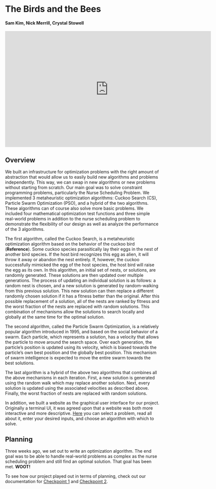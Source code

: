 # The Birds and the Bees

#### Sam Kim, Nick Merrill, Crystal Stowell

<div class='video'>
<iframe width="672" height="378" src="http://www.youtube.com/embed/0ohAn30qqAU?&vq=hd720" frameborder="0" allowfullscreen></iframe>
</div>

## Overview

We built an infrastructure for optimization problems with the right amount of abstraction that would allow us to easily build new algorithms and problems independently.  This way, we can swap in new algorithms or new problems without starting from scratch. Our main goal was to solve constraint programming problems, particularly the Nurse Scheduling Problem. We implemented 3 metaheuristic optimization algorithms: Cuckoo Search (CS), Particle Swarm Optimization (PSO), and a hybrid of the two algorithms. These algorithms can of course also solve more basic problems.  We included four mathematical optimization test functions and three simple real-world problems in addition to the nurse scheduling problem to demonstrate the flexibility of our design as well as analyze the performance of the 3 algorithms.

The first algorithm, called the Cuckoo Search, is a metaheuristic optimization algorithm based on the behavior of the cuckoo bird (**Reference**). Some cuckoo species parasitically lay their eggs in the nest of another bird species.  If the host bird recognizes this egg as alien, it will throw it away or abandon the nest entirely.  If, however, the cuckoo successfully mimicked the egg of the host species, the host bird will raise the egg as its own.  In this algorithm, an initial set of nests, or solutions, are randomly generated.  These solutions are then updated over multiple generations.  The process of updating an individual solution is as follows: a random nest is chosen, and a new solution is generated by random-walking from this previous solution.  This new solution can then replace a different randomly chosen solution if it has a fitness better than the original.  After this possible replacement of a solution, all of the nests are ranked by fitness and the worst fraction of the nests are replaced with random solutions.  This combination of mechanisms allow the solutions to search locally and globally at the same time for the optimal solution.

The second algorithm, called the Particle Swarm Optimization, is a relatively popular algorithm introduced in 1995, and based on the social behavior of a swarm. Each particle, which represents a solution, has a velocity that allows the particle to move around the search space. Over each generation, the particle’s position is updated using its velocity, which is biased towards the particle’s own best position and the globally best position. This mechanism of swarm intelligence is expected to move the entire swarm towards the best solutions.

The last algorithm is a hybrid of the above two algorithms that combines all the above mechanisms in each iteration. First, a new solution is generated using the random walk which may replace another solution. Next, every solution is updated using the associated velocities as described above. Finally, the worst fraction of nests are replaced with random solutions.

In addition, we built a website as the graphical user interface for our project.  Originally a terminal UI, it was agreed upon that a website was both more interactive and more descriptive.  [Here](http://optimizer.nickmerrill.me) you can select a problem, read all about it, enter your desired inputs, and choose an algorithm with which to solve.

## Planning

Three weeks ago, we set out to write an optimization algorithm.  The end goal was to be able to handle real-world problems as complex as the nurse scheduling problem and still find an optimal solution.  That goal has been met.  **WOOT!**

To see how our project played out in terms of planning, check out our documentation for [Checkpoint 1]({{STATIC_URL}}doc/checkpoint1.pdf) and [Checkpoint 2]({{STATIC_URL}}doc/checkpoint2.pdf).
